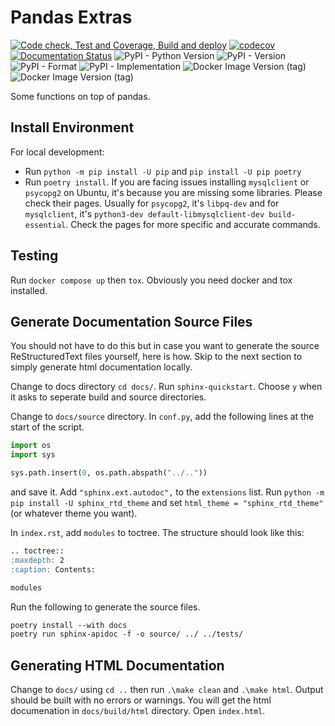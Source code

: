# Pandas Extras

[![Code check, Test and Coverage, Build and deploy](https://github.com/proafxin/pd-extras/actions/workflows/build_deploy.yml/badge.svg)](https://github.com/proafxin/pd-extras/actions/workflows/build_deploy.yml)
[![codecov](https://codecov.io/gh/proafxin/pd-extras/graph/badge.svg?token=AQA0IJY4N1)](https://codecov.io/gh/proafxin/pd-extras)
[![Documentation Status](https://readthedocs.org/projects/pd-extras/badge/?version=latest)](https://pd-extras.readthedocs.io/en/latest/?badge=latest)
![PyPI - Python Version](https://img.shields.io/pypi/pyversions/pd-extras)
![PyPI - Version](https://img.shields.io/pypi/v/pd-extras)
![PyPI - Format](https://img.shields.io/pypi/format/pd-extras)
![PyPI - Implementation](https://img.shields.io/pypi/implementation/pd-extras)
![Docker Image Version (tag)](https://img.shields.io/docker/v/_/postgres/latest?arch=amd64)
![Docker Image Version (tag)](https://img.shields.io/docker/v/_/mysql/latest?arch=amd64)

Some functions on top of pandas.

## Install Environment

For local development:

- Run `python -m pip install -U pip` and `pip install -U pip poetry`
- Run `poetry install`. If you are facing issues installing `mysqlclient` or `psycopg2` on Ubuntu, it's because you are missing some libraries. Please check their pages. Usually for `psycopg2`, it's `libpq-dev` and for `mysqlclient`, it's `python3-dev default-libmysqlclient-dev build-essential`. Check the pages for more specific and accurate commands.

## Testing

Run `docker compose up` then `tox`. Obviously you need docker and tox installed.

## Generate Documentation Source Files

You should not have to do this but in case you want to generate the source ReStructuredText files yourself, here is how. Skip to the next section to simply generate html documentation locally.

Change to docs directory `cd docs/`. Run `sphinx-quickstart`. Choose `y` when it asks to seperate build and source directories.

Change to `docs/source` directory. In `conf.py`, add the following lines at the start of the script.

```python
import os
import sys

sys.path.insert(0, os.path.abspath("../.."))
```

and save it. Add `"sphinx.ext.autodoc",` to the `extensions` list. Run `python -m pip install -U sphinx_rtd_theme` and set `html_theme = "sphinx_rtd_theme"` (or whatever theme you want).

In `index.rst`, add `modules` to toctree. The structure should look like this:

```markdown
.. toctree::
:maxdepth: 2
:caption: Contents:

modules
```

Run the following to generate the source files.

```markdown
poetry install --with docs
poetry run sphinx-apidoc -f -o source/ ../ ../tests/
```

## Generating HTML Documentation

Change to `docs/` using `cd ..` then run `.\make clean` and `.\make html`. Output should be built with no errors or warnings. You will get the html documenation in `docs/build/html` directory. Open `index.html`.
